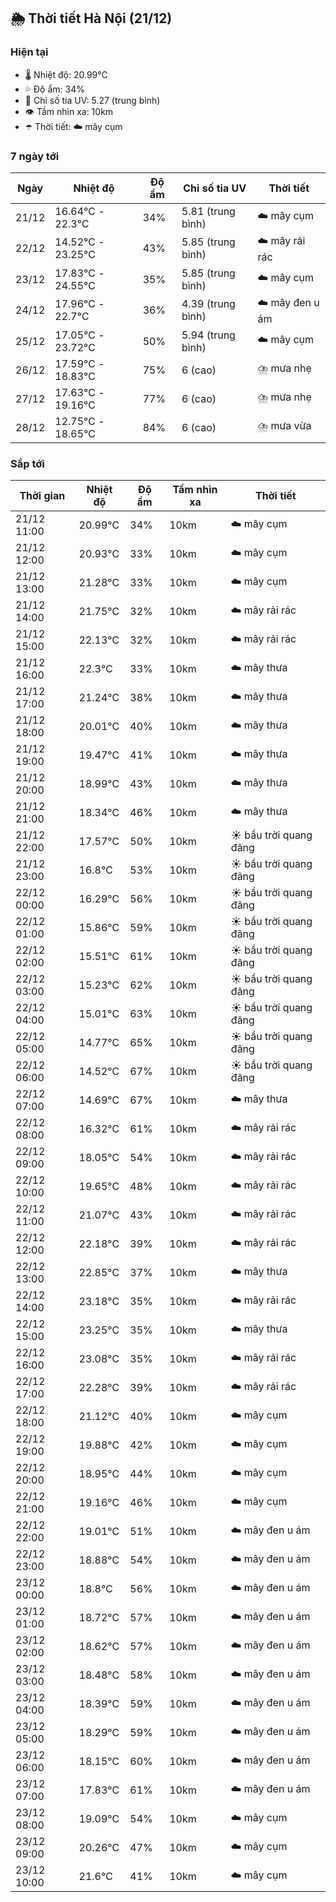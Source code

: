 ## 🌦️ Thời tiết Hà Nội (21/12)

### Hiện tại

- 🌡️ Nhiệt độ: 20.99℃
- 💦 Độ ẩm: 34%
- 🌟 Chỉ số tia UV: 5.27 (trung bình)
- 👁️ Tầm nhìn xa: 10km
- ☂️ Thời tiết: ☁️ mây cụm

### 7 ngày tới

| Ngày | Nhiệt độ | Độ ẩm | Chỉ số tia UV | Thời tiết |
| --- | --- | --- | --- | --- |
| 21/12 | 16.64℃ - 22.3℃ | 34% | 5.81 (trung bình) | ☁️ mây cụm |
| 22/12 | 14.52℃ - 23.25℃ | 43% | 5.85 (trung bình) | ☁️ mây rải rác |
| 23/12 | 17.83℃ - 24.55℃ | 35% | 5.85 (trung bình) | ☁️ mây cụm |
| 24/12 | 17.96℃ - 22.7℃ | 36% | 4.39 (trung bình) | ☁️ mây đen u ám |
| 25/12 | 17.05℃ - 23.72℃ | 50% | 5.94 (trung bình) | ☁️ mây cụm |
| 26/12 | 17.59℃ - 18.83℃ | 75% | 6 (cao) | ⛈️ mưa nhẹ |
| 27/12 | 17.63℃ - 19.16℃ | 77% | 6 (cao) | ⛈️ mưa nhẹ |
| 28/12 | 12.75℃ - 18.65℃ | 84% | 6 (cao) | ⛈️ mưa vừa |

### Sắp tới

| Thời gian | Nhiệt độ | Độ ẩm | Tầm nhìn xa | Thời tiết |
| --- | --- | --- | --- | --- |
| 21/12 11:00 | 20.99℃ | 34% | 10km | ☁️ mây cụm |
| 21/12 12:00 | 20.93℃ | 33% | 10km | ☁️ mây cụm |
| 21/12 13:00 | 21.28℃ | 33% | 10km | ☁️ mây cụm |
| 21/12 14:00 | 21.75℃ | 32% | 10km | ☁️ mây rải rác |
| 21/12 15:00 | 22.13℃ | 32% | 10km | ☁️ mây rải rác |
| 21/12 16:00 | 22.3℃ | 33% | 10km | ☁️ mây thưa |
| 21/12 17:00 | 21.24℃ | 38% | 10km | ☁️ mây thưa |
| 21/12 18:00 | 20.01℃ | 40% | 10km | ☁️ mây thưa |
| 21/12 19:00 | 19.47℃ | 41% | 10km | ☁️ mây thưa |
| 21/12 20:00 | 18.99℃ | 43% | 10km | ☁️ mây thưa |
| 21/12 21:00 | 18.34℃ | 46% | 10km | ☁️ mây thưa |
| 21/12 22:00 | 17.57℃ | 50% | 10km | ☀️ bầu trời quang đãng |
| 21/12 23:00 | 16.8℃ | 53% | 10km | ☀️ bầu trời quang đãng |
| 22/12 00:00 | 16.29℃ | 56% | 10km | ☀️ bầu trời quang đãng |
| 22/12 01:00 | 15.86℃ | 59% | 10km | ☀️ bầu trời quang đãng |
| 22/12 02:00 | 15.51℃ | 61% | 10km | ☀️ bầu trời quang đãng |
| 22/12 03:00 | 15.23℃ | 62% | 10km | ☀️ bầu trời quang đãng |
| 22/12 04:00 | 15.01℃ | 63% | 10km | ☀️ bầu trời quang đãng |
| 22/12 05:00 | 14.77℃ | 65% | 10km | ☀️ bầu trời quang đãng |
| 22/12 06:00 | 14.52℃ | 67% | 10km | ☀️ bầu trời quang đãng |
| 22/12 07:00 | 14.69℃ | 67% | 10km | ☁️ mây thưa |
| 22/12 08:00 | 16.32℃ | 61% | 10km | ☁️ mây rải rác |
| 22/12 09:00 | 18.05℃ | 54% | 10km | ☁️ mây rải rác |
| 22/12 10:00 | 19.65℃ | 48% | 10km | ☁️ mây rải rác |
| 22/12 11:00 | 21.07℃ | 43% | 10km | ☁️ mây rải rác |
| 22/12 12:00 | 22.18℃ | 39% | 10km | ☁️ mây rải rác |
| 22/12 13:00 | 22.85℃ | 37% | 10km | ☁️ mây thưa |
| 22/12 14:00 | 23.18℃ | 35% | 10km | ☁️ mây rải rác |
| 22/12 15:00 | 23.25℃ | 35% | 10km | ☁️ mây thưa |
| 22/12 16:00 | 23.08℃ | 35% | 10km | ☁️ mây rải rác |
| 22/12 17:00 | 22.28℃ | 39% | 10km | ☁️ mây rải rác |
| 22/12 18:00 | 21.12℃ | 40% | 10km | ☁️ mây cụm |
| 22/12 19:00 | 19.88℃ | 42% | 10km | ☁️ mây cụm |
| 22/12 20:00 | 18.95℃ | 44% | 10km | ☁️ mây cụm |
| 22/12 21:00 | 19.16℃ | 46% | 10km | ☁️ mây cụm |
| 22/12 22:00 | 19.01℃ | 51% | 10km | ☁️ mây đen u ám |
| 22/12 23:00 | 18.88℃ | 54% | 10km | ☁️ mây đen u ám |
| 23/12 00:00 | 18.8℃ | 56% | 10km | ☁️ mây đen u ám |
| 23/12 01:00 | 18.72℃ | 57% | 10km | ☁️ mây đen u ám |
| 23/12 02:00 | 18.62℃ | 57% | 10km | ☁️ mây đen u ám |
| 23/12 03:00 | 18.48℃ | 58% | 10km | ☁️ mây đen u ám |
| 23/12 04:00 | 18.39℃ | 59% | 10km | ☁️ mây đen u ám |
| 23/12 05:00 | 18.29℃ | 59% | 10km | ☁️ mây đen u ám |
| 23/12 06:00 | 18.15℃ | 60% | 10km | ☁️ mây đen u ám |
| 23/12 07:00 | 17.83℃ | 61% | 10km | ☁️ mây đen u ám |
| 23/12 08:00 | 19.09℃ | 54% | 10km | ☁️ mây cụm |
| 23/12 09:00 | 20.26℃ | 47% | 10km | ☁️ mây cụm |
| 23/12 10:00 | 21.6℃ | 41% | 10km | ☁️ mây cụm |
